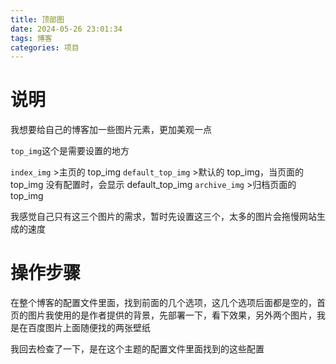 ```yaml
---
title: 顶部图
date: 2024-05-26 23:01:34
tags: 博客
categories: 项目
---
```

# 说明
我想要给自己的博客加一些图片元素，更加美观一点

`top_img`这个是需要设置的地方

`index_img`	>主页的 top_img
`default_top_img`	>默认的 top_img，当页面的 top_img 没有配置时，会显示 default_top_img
`archive_img`	>归档页面的 top_img

我感觉自己只有这三个图片的需求，暂时先设置这三个，太多的图片会拖慢网站生成的速度

# 操作步骤
在整个博客的配置文件里面，找到前面的几个选项，这几个选项后面都是空的，首页的图片我使用的是作者提供的背景，先部署一下，看下效果，另外两个图片，我是在百度图片上面随便找的两张壁纸

我回去检查了一下，是在这个主题的配置文件里面找到的这些配置
